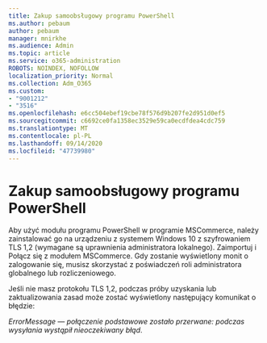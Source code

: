 ```yaml
---
title: Zakup samoobsługowy programu PowerShell
ms.author: pebaum
author: pebaum
manager: mnirkhe
ms.audience: Admin
ms.topic: article
ms.service: o365-administration
ROBOTS: NOINDEX, NOFOLLOW
localization_priority: Normal
ms.collection: Adm_O365
ms.custom:
- "9001212"
- "3516"
ms.openlocfilehash: e6cc504ebef19cbe78f576d9b207fe2d951d0ef5
ms.sourcegitcommit: c6692ce0fa1358ec3529e59ca0ecdfdea4cdc759
ms.translationtype: MT
ms.contentlocale: pl-PL
ms.lasthandoff: 09/14/2020
ms.locfileid: "47739980"
---
```

# <a name="self-service-purchase-of-powershell"></a>Zakup samoobsługowy programu PowerShell

Aby użyć modułu programu PowerShell w programie MSCommerce, należy zainstalować go na urządzeniu z systemem Windows 10 z szyfrowaniem TLS 1,2 (wymagane są uprawnienia administratora lokalnego).  Zaimportuj i Połącz się z modułem MSCommerce.  Gdy zostanie wyświetlony monit o zalogowanie się, musisz skorzystać z poświadczeń roli administratora globalnego lub rozliczeniowego.  

Jeśli nie masz protokołu TLS 1,2, podczas próby uzyskania lub zaktualizowania zasad może zostać wyświetlony następujący komunikat o błędzie:

*ErrorMessage — połączenie podstawowe zostało przerwane: podczas wysyłania wystąpił nieoczekiwany błąd*.



